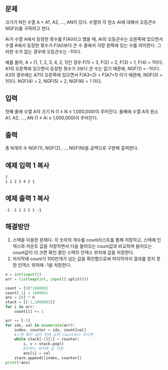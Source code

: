 ## 문제

크기가 N인 수열 A = A1, A2, ..., AN이 있다. 수열의 각 원소 Ai에 대해서 오등큰수 NGF(i)를 구하려고 한다.

Ai가 수열 A에서 등장한 횟수를 F(Ai)라고 했을 때, Ai의 오등큰수는 오른쪽에 있으면서 수열 A에서 등장한 횟수가 F(Ai)보다 큰 수 중에서 가장 왼쪽에 있는 수를 의미한다. 그러한 수가 없는 경우에 오등큰수는 -1이다.

예를 들어, A = [1, 1, 2, 3, 4, 2, 1]인 경우 F(1) = 3, F(2) = 2, F(3) = 1, F(4) = 1이다. A1의 오른쪽에 있으면서 등장한 횟수가 3보다 큰 수는 없기 때문에, NGF(1) = -1이다. A3의 경우에는 A7이 오른쪽에 있으면서 F(A3=2) < F(A7=1) 이기 때문에, NGF(3) = 1이다. NGF(4) = 2, NGF(5) = 2, NGF(6) = 1 이다.

## 입력

첫째 줄에 수열 A의 크기 N (1 ≤ N ≤ 1,000,000)이 주어진다. 둘째에 수열 A의 원소 A1, A2, ..., AN (1 ≤ Ai ≤ 1,000,000)이 주어진다.

## 출력

총 N개의 수 NGF(1), NGF(2), ..., NGF(N)을 공백으로 구분해 출력한다.

## 예제 입력 1 복사

```
7
1 1 2 3 4 2 1
```

## 예제 출력 1 복사

```
-1 -1 1 2 2 1 -1
```

## 해결방안
1. 스택을 이용한 문제다. 각 숫자의 개수를 count리스트를 통해 저장하고, 스택에 인덱스와 카운트 값을 저장하면서 다음 들어오는 count값과 비교하여 들어오는 count값이 더 크면 확인 중인 스택의 인덱스 위치에 값을 저장한다.
2. 마지막에 count가 100만개가 넘는 값을 확인함으로써 마지막까지 결과를 얻지 못한 인덱스 위치에 -1을 저장한다. 
```python
n = int(input())
arr = list(map(int, input().split()))

count = [0]*1000002
count[-1] = 1000001
ans = [0] * n
stack = [[-1,1000001]]
for i in arr:
    count[i] += 1

arr += [-1]
for idx, val in enumerate(arr):
    index, counter = idx, count[val]
    #스택 확인 값이 현재 값의 count보다 작으면
    while stack[-1][1] < counter:
        i, v = stack.pop()
        #인덱스 위치에 값 저장
        ans[i] = val
    stack.append([index, counter])
print(*ans)
```
